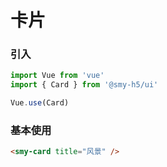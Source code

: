 # 卡片

### 引入

```js
import Vue from 'vue'
import { Card } from '@smy-h5/ui'

Vue.use(Card)
```

### 基本使用

```html
<smy-card title="风景" />
```
